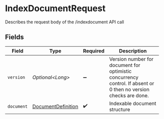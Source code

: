 # IndexDocumentRequest

Describes the request body of the /indexdocument API call


## Fields

| Field                                                                                                           | Type                                                                                                            | Required                                                                                                        | Description                                                                                                     |
| --------------------------------------------------------------------------------------------------------------- | --------------------------------------------------------------------------------------------------------------- | --------------------------------------------------------------------------------------------------------------- | --------------------------------------------------------------------------------------------------------------- |
| `version`                                                                                                       | *Optional\<Long>*                                                                                               | :heavy_minus_sign:                                                                                              | Version number for document for optimistic concurrency control. If absent or 0 then no version checks are done. |
| `document`                                                                                                      | [DocumentDefinition](../../models/components/DocumentDefinition.md)                                             | :heavy_check_mark:                                                                                              | Indexable document structure                                                                                    |